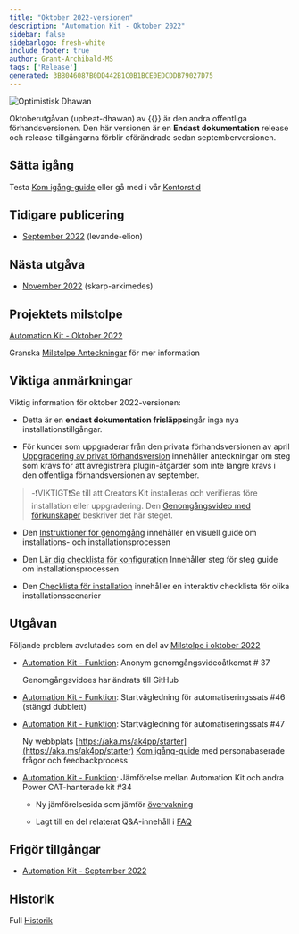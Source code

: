 ```yaml
---
title: "Oktober 2022-versionen"
description: "Automation Kit - Oktober 2022"
sidebar: false
sidebarlogo: fresh-white
include_footer: true
author: Grant-Archibald-MS
tags: ['Release']
generated: 3BB046087B0DD442B1C0B1BCE0EDCDDB79027D75
---
```


![Optimistisk Dhawan](/images/upbeat-dhawan.png)

Oktoberutgåvan (upbeat-dhawan) av {{<product-name>}} är den andra offentliga förhandsversionen. Den här versionen är en **Endast dokumentation** release och release-tillgångarna förblir oförändrade sedan septemberversionen.

## Sätta igång

Testa [Kom igång-guide](/sv/get-started) eller gå med i vår [Kontorstid](/sv/office-hours)

## Tidigare publicering

- [September 2022](/sv/releases/september-2022) (levande-elion)

## Nästa utgåva

- [November 2022](/sv/releases/november-2022) (skarp-arkimedes)

## Projektets milstolpe

[Automation Kit - Oktober 2022](https://github.com/orgs/microsoft/projects/486/views/3)

Granska [Milstolpe Anteckningar](/sv/releases/milestones) för mer information

## Viktiga anmärkningar

Viktig information för oktober 2022-versionen:

- Detta är en **endast dokumentation frisläpps**ingår inga nya installationstillgångar.

- För kunder som uppgraderar från den privata förhandsversionen av april [Uppgradering av privat förhandsversion](https://github.com/microsoft/powercat-automation-kit/blob/main/docs/private-preview-upgrade.md) innehåller anteckningar om steg som krävs för att avregistrera plugin-åtgärder som inte längre krävs i den offentliga förhandsversionen av september.

> -❗VIKTIGT❗Se till att Creators Kit installeras och verifieras före installation eller uppgradering. Den [Genomgångsvideo med förkunskaper](https://github.com/microsoft/powercat-automation-kit/blob/main/docs/walkthrough.md) beskriver det här steget.

- Den [Instruktioner för genomgång](https://github.com/microsoft/powercat-automation-kit/blob/main/docs/walkthrough.md) innehåller en visuell guide om installations- och installationsprocessen

- Den [Lär dig checklista för konfiguration](https://learn.microsoft.com/power-automate/guidance/automation-kit/setup/setup-checklist) Innehåller steg för steg guide om installationsprocessen

- Den [Checklista för installation](/sv/get-started/install-checklist) innehåller en interaktiv checklista för olika installationsscenarier

## Utgåvan

Följande problem avslutades som en del av [Milstolpe i oktober 2022](https://github.com/orgs/microsoft/projects/486/views/3)

- [Automation Kit - Funktion](https://github.com/microsoft/powercat-automation-kit/issues/37): Anonym genomgångsvideoåtkomst # 37

  Genomgångsvidoes har ändrats till GitHub

- [Automation Kit - Funktion](https://github.com/microsoft/powercat-automation-kit/issues/46): Startvägledning för automatiseringssats #46 (stängd dubblett)

- [Automation Kit - Funktion](https://github.com/microsoft/powercat-automation-kit/issues/47): Startvägledning för automatiseringssats #47

  Ny webbplats [https://aka.ms/ak4pp/starter](https://aka.ms/ak4pp/starter)
  [Kom igång-guide](https://microsoft.github.io/powercat-automation-kit/get-started/) med personabaserade frågor och feedbackprocess

- [Automation Kit - Funktion](https://github.com/microsoft/powercat-automation-kit/issues/34): Jämförelse mellan Automation Kit och andra Power CAT-hanterade kit #34

  - Ny jämförelsesida som jämför [övervakning](https://microsoft.github.io/powercat-automation-kit/monitoring-compare/)
  
  - Lagt till en del relaterat Q&A-innehåll i [FAQ](https://microsoft.github.io/powercat-automation-kit/frequently-asked-questions/)

## Frigör tillgångar

- [Automation Kit - September 2022](https://github.com/microsoft/powercat-automation-kit/releases/tag/AutomationKit-September2022)

## Historik

Full [Historik](/sv/releases)
